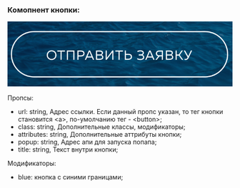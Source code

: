 ### Комопнент кнопки:
![ButtonScreenshot](./button-example.png?raw=true "Скриншот компонента кнопки")

Пропсы:
- url: string, Адрес ссылки. Если данный пропс указан, то тег кнопки становится \<a>, по-умолчанию тег - \<button>;
- class: string, Дополнительные классы, модификаторы;
- attributes: string, Дополнительные аттрибуты кнопки;
- popup: string, Адрес апи для запуска попапа;
- title: string, Текст внутри кнопки;

Модификаторы:
- blue: кнопка с синими границами;
